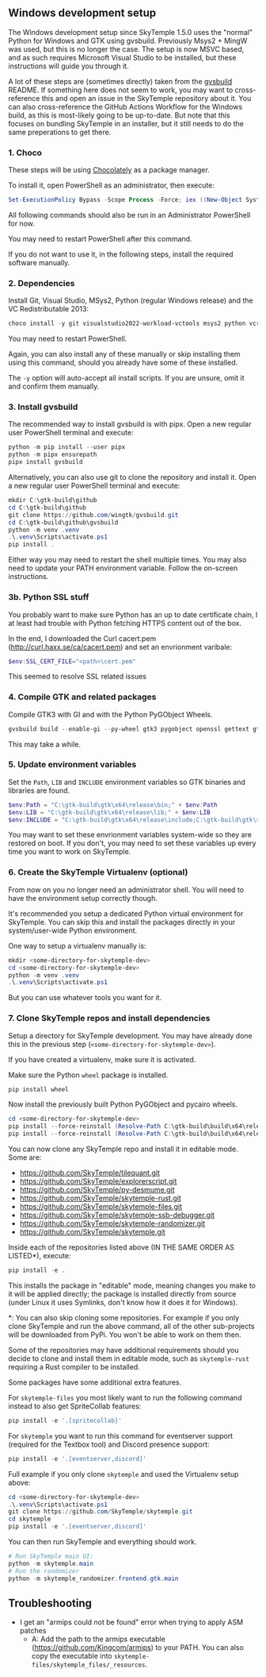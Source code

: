 ## Windows development setup

The Windows development setup since SkyTemple 1.5.0 uses the "normal" Python for Windows and GTK using gvsbuild.
Previously Msys2 + MingW was used, but this is no longer the case. The setup is now MSVC based, and as such requires
Microsoft Visual Studio to be installed, but these instructions will guide you through it.

A lot of these steps are (sometimes directly) taken from the [gvsbuild](https://github.com/wingtk/gvsbuild) README. 
If something here does not seem to work, you may want to cross-reference this and open an issue in the SkyTemple 
repository about it.
You can also cross-reference the GitHub Actions Workflow for the Windows build, as this is most-likely going to be 
up-to-date. But note that this focuses on bundling SkyTemple in an installer, but it still needs to do the 
same preperations to get there.

### 1. Choco
These steps will be using  [Chocolately](https://chocolatey.org/) as a package manager.

To install it, open PowerShell as an administrator, then execute:

```PowerShell
Set-ExecutionPolicy Bypass -Scope Process -Force; iex ((New-Object System.Net.WebClient).DownloadString('https://community.chocolatey.org/install.ps1'))
```

All following commands should also be run in an Administrator PowerShell for now.

You may need to restart PowerShell after this command.

If you do not want to use it, in the following steps, install the required software manually.

### 2. Dependencies

Install Git, Visual Studio, MSys2, Python (regular Windows release) and the VC Redistributable 2013:

```PowerShell
choco install -y git visualstudio2022-workload-vctools msys2 python vcredist2013
```

You may need to restart PowerShell.

Again, you can also install any of these manually or skip installing them using this command, should you already
have some of these installed.

The `-y` option will auto-accept all install scripts. If you are unsure, omit it and confirm them manually.

### 3. Install gvsbuild
The recommended way to install gvsbuild is with pipx. Open a new regular user
PowerShell terminal and execute:

```PowerShell
python -m pip install --user pipx
python -m pipx ensurepath
pipx install gvsbuild
```

Alternatively, you can also use git to clone the repository and install it.
Open a new regular user PowerShell terminal and execute:

```PowerShell
mkdir C:\gtk-build\github
cd C:\gtk-build\github
git clone https://github.com/wingtk/gvsbuild.git
cd C:\gtk-build\github\gvsbuild
python -m venv .venv
.\.venv\Scripts\activate.ps1
pip install .
```

Either way you may need to restart the shell multiple times. You may also need to update your PATH environment variable.
Follow the on-screen instructions.

### 3b. Python SSL stuff

You probably want to make sure Python has an up to date certificate chain, I at least had trouble with Python
fetching HTTPS content out of the box.

In the end, I downloaded the Curl cacert.pem (http://curl.haxx.se/ca/cacert.pem) and set an envrionment varibale:

```PowerShell
$env:SSL_CERT_FILE="<path>\cert.pem"
```

This seemed to resolve SSL related issues

### 4. Compile GTK and related packages

Compile GTK3 with GI and with the Python PyGObject Wheels.

```PowerShell
gvsbuild build --enable-gi --py-wheel gtk3 pygobject openssl gettext gtksourceview4 hicolor-icon-theme adwaita-icon-theme
```

This may take a while.

### 5. Update environment variables

Set the `Path`, `LIB` and `INCLUDE` environment variables so GTK binaries and libraries are found.

```PowerShell
$env:Path = "C:\gtk-build\gtk\x64\release\bin;" + $env:Path
$env:LIB = "C:\gtk-build\gtk\x64\release\lib;" + $env:LIB
$env:INCLUDE = "C:\gtk-build\gtk\x64\release\include;C:\gtk-build\gtk\x64\release\include\cairo;C:\gtk-build\gtk\x64\release\include\glib-2.0;C:\gtk-build\gtk\x64\release\include\gobject-introspection-1.0;C:\gtk-build\gtk\x64\release\lib\glib-2.0\include;" + $env:INCLUDE
```

You may want to set these envrionment variables system-wide so they are restored on boot. If you don't,
you may need to set these variables up every time you want to work on SkyTemple.

### 6. Create the SkyTemple Virtualenv (optional)

From now on you no longer need an administrator shell. You will need to have the environment setup correctly
though.

It's recommended you setup a dedicated Python virtual environment for SkyTemple. You can skip this and
install the packages directly in your system/user-wide Python environment.

One way to setup a virtualenv manually is:

```PowerShell
mkdir <some-directory-for-skytemple-dev>
cd <some-directory-for-skytemple-dev>
python -m venv .venv
.\.venv\Scripts\activate.ps1
```

But you can use whatever tools you want for it.

### 7. Clone SkyTemple repos and install dependencies

Setup a directory for SkyTemple development. You may have already done this in the previous step 
(`<some-directory-for-skytemple-dev>`).

If you have created a virtualenv, make sure it is activated. 

Make sure the Python `wheel` package is installed.

```PowerShell
pip install wheel
```

Now install the previously built Python PyGObject and pycairo wheels.

```PowerShell
cd <some-directory-for-skytemple-dev>
pip install --force-reinstall (Resolve-Path C:\gtk-build\build\x64\release\pygobject\dist\PyGObject*.whl)
pip install --force-reinstall (Resolve-Path C:\gtk-build\build\x64\release\pycairo\dist\pycairo*.whl)
```

You can now clone any SkyTemple repo and install it in editable mode. Some are:

   - https://github.com/SkyTemple/tilequant.git
   - https://github.com/SkyTemple/explorerscript.git
   - https://github.com/SkyTemple/py-desmume.git
   - https://github.com/SkyTemple/skytemple-rust.git
   - https://github.com/SkyTemple/skytemple-files.git
   - https://github.com/SkyTemple/skytemple-ssb-debugger.git
   - https://github.com/SkyTemple/skytemple-randomizer.git
   - https://github.com/SkyTemple/skytemple.git


Inside each of the repositories listed above (IN THE SAME ORDER AS LISTED*), execute:

```PowerShell
pip install -e .
```

This installs the package in "editable" mode, meaning changes you make to it will be applied directly; 
the package is installed directly from source (under Linux it uses Symlinks, don't know how it does it for Windows).

*: You can also skip cloning some repositories. For example if you only clone SkyTemple and run the above command,
all of the other sub-projects will be downloaded from PyPi. You won't be able to work on them then.

Some of the repositories may have additional requirements should you decide to clone and install them in editable mode, 
such as `skytemple-rust` requiring a Rust compiler to be installed.

Some packages have some additional extra features.

For `skytemple-files` you most likely want to run the following command instead to also get SpriteCollab features:

```PowerShell
pip install -e '.[spritecollab]'
```

For `skytemple` you want to run this command for eventserver support (required for the Textbox tool) and 
Discord presence support:

```PowerShell
pip install -e '.[eventserver,discord]'
```

Full example if you only clone `skytemple` and used the Virtualenv setup above:

```PowerShell
cd <some-directory-for-skytemple-dev>
.\.venv\Scripts\activate.ps1
git clone https://github.com/SkyTemple/skytemple.git
cd skytemple
pip install -e '.[eventserver,discord]'
```

You can then run SkyTemple and everything should work.

```PowerShell
# Run SkyTemple main UI:
python -m skytemple.main
# Run the randomizer
python -m skytemple_randomizer.frontend.gtk.main
```

## Troubleshooting

- I get an "armips could not be found" error when trying to apply ASM patches
   - A: Add the path to the armips executable (https://github.com/Kingcom/armips) to your PATH. You can also copy the executable into `skytemple-files/skytemple_files/_resources`.
